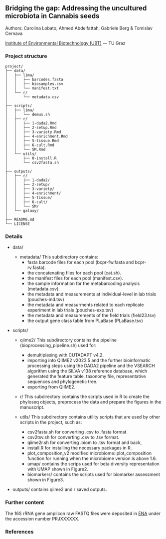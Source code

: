## Bridging the gap: Addressing the uncultured microbiota in Cannabis seeds

Authors: Carolina Lobato, Ahmed Abdelfattah, Gabriele Berg & Tomislav Cernava

[Institute of Environmental Biotechnology (UBT)](https://www.tugraz.at/institute/ubt/home/) — TU Graz

### Project structure
```text
project/
├── data/
│   ├── lima/
│   │   ├── barcodes.fasta
│   │   ├── biosamples.csv
│   │   └── manifest.txt
│   └── r/
│       └── metadata.csv
│
├── scripts/
│   ├── lima/
│   │   └── demux.sh
│   ├── r/
│   │   ├── 1-dada2.Rmd
│   │   ├── 2-setup.Rmd
│   │   ├── 3-variety.Rmd
│   │   ├── 4-enrichment.Rmd
│   │   ├── 5-tissue.Rmd
│   │   ├── 6-cult.Rmd
│   │   └── SM.Rmd
│   └── utils/
│       ├── 0-install.R 
│       └── csv2fasta.sh
│
├── outputs/       
│   ├── r/
│   │   ├── 1-dada2/
│   │   ├── 2-setup/
│   │   ├── 3-variety/
│   │   ├── 4-enrichment/
│   │   ├── 5-tissue/
│   │   ├── 6-cult/
│   │   └── SM/
│   └── galaxy/
│
├── README.md
└── LICENSE
```

### Details   
- data/
  - metadata/  This subdirectory contains:
      - fasta barcode files for each pool (bcpr-fw.fasta and bcpr-rv.fasta).
      - the concatenating files for each pool (cat.sh).
      - the manifest files for each pool (manifest.csv).
      - the sample information for the metabarcoding analysis (metadata.csv).
      - the metadata and measurements at individual-level in lab trials (pouches-ind.tsv)
      - the metadata and measurments related to each replicate experiment in lab trials (pouches-exp.tsv)
      - the metadata and measurements of the field trials (field23.tsv)
      - the output gene class table from PLaBase (PLaBase.tsv)

- scripts/
  - qiime2/  This subdirectory contains the pipeline (bioprocessing_pipeline.sh) used for:
      - demultiplexing with CUTADAPT v4.2.
      - importing into QIIME2 v2023.5 and the further bioinformatic processing steps using the DADA2 pipeline and the VSEARCH algorithm using the SILVA v138 reference database, which generated the feature table, taxonomy file, representative sequences and phylogenetic tree.
      - exporting from QIIME2.
    
  - r/  This subdirectory contains the scripts used in R to create the phyloseq objects, preprocess the data and prepare the figures in the manuscript.
    
  -  utils/  This subdirectory contains utility scripts that are used by other scripts in the project, such as:
      - csv2fasta.sh for converting .csv to .fasta format.
      - csv2tsv.sh for converting .csv to .tsv format.
      - qiime2r.sh for converting .biom to .tsv format and back,
      - install.R for installing the necessary packages in R.
      - plot_composition_v2 modified microbiome::plot_composition function for running when the microbiome version is above 1.6.
      - umap/ contains the scrips used for beta diversity representation with UMAP shown in Figure2.
      - biomarkers/ contains the scripts used for biomarker assessment shown in Figure3.
   
- outputs/ contains qiime2 and r saved outputs.
   
### Further content
The 16S rRNA gene amplicon raw FASTQ files were deposited in [ENA](https://www.ebi.ac.uk/ena) under the accession number PRJXXXXXX.

### References
